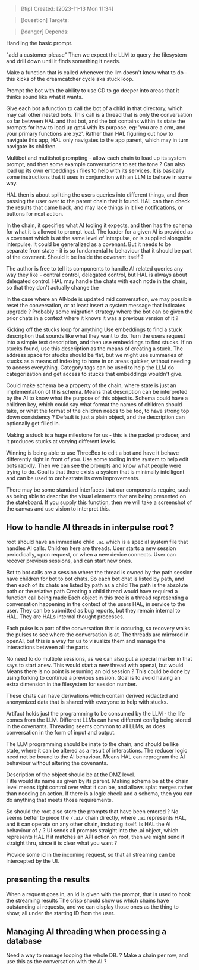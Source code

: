 
>[!tip] Created: [2023-11-13 Mon 11:34]

>[!question] Targets: 

>[!danger] Depends: 

Handling the basic prompt.

"add a customer please"
Then we expect the LLM to query the filesystem and drill down until it finds something it needs.

Make a function that is called whenever the llm doesn't know what to do - this kicks of the dreamcatcher cycle aka stuck loop.

Prompt the bot with the ability to use CD to go deeper into areas that it thinks sound like what it wants.

Give each bot a function to call the bot of a child in that directory, which may call other nested bots.  This call is a thread that is only the conversation so far between HAL and that bot, and the bot contains within its state the prompts for how to load up gpt4 with its purpose, eg: 'you are a crm, and your primary functions are xyz'.  Rather than HAL figuring out how to navigate this app, HAL only navigates to the app parent, which may in turn navigate its children.

Multibot and multishot prompting - allow each chain to load up its system prompt, and then some example conversations to set the tone ?  Can also load up its own embeddings / files to help with its services.  It is basically some instructions that it uses in conjunction with an LLM to behave in some way.

HAL then is about splitting the users queries into different things, and then passing the user over to the parent chain that it found.  HAL can then check the results that came back, and may lace things in it like notifications, or buttons for next action.

In the chain, it specifies what AI tooling it expects, and then has the schema for what it is allowed to prompt load.  The loader for a given AI is provided as a covenant which is at the same level of interpulse, or is supplied alongside interpulse.  It could be generalized as a covenant.  But it needs to be separate from state - it is so fundamental to behaviour that it should be part of the covenant.
Should it be inside the covenant itself ?

The author is free to tell its components to handle AI related queries any way they like - central control, delegated control, but HAL is always about delegated control.
HAL may handle the chats with each node in the chain, so that they don't actually change the

In the case where an AINode is updated mid conversation, we may possible reset the conversation, or at least insert a system message that indicates upgrade ?  Probably some migration strategy where the bot can be given the prior chats in a context where it knows it was a previous version of it ?



Kicking off the stucks loop for anything
Use embeddings to find a stuck description that sounds like what they want to do.
Turn the users request into a simple text description, and then use embeddings to find stucks.
If no stucks found, use this description as the means of creating a stuck.
The address space for stucks should be flat, but we might use summaries of stucks as a means of indexing to hone in on areas quicker, without needing to access everything.
Category tags can be used to help the LLM do categorization and get access to stucks that embeddings wouldn't give.

Could make schema be a property of the chain, where state is just an implementation of this schema.  Means that description can be interpreted by the AI to know what the purpose of this object is.  Schema could have a children key, which could say what format the names of children should take, or what the format of the children needs to be too, to have strong top down consistency ?
Default is just a plain object, and the description can optionally get filled in.

Making a stuck is a huge milestone for us - this is the packet producer, and it produces stucks at varying different levels.

Winning is being able to use ThreeBox to edit a bot and have it behave differently right in front of you.  Use some tooling in the system to help edit bots rapidly.  Then we can see the prompts and know what people were trying to do.  Goal is that there exists a system that is minimally intelligent and can be used to orchestrate its own improvements.

There may be some standard interfaces that our components require, such as being able to describe the visual elements that are being presented on the stateboard.  If you supply this function, then we will take a screenshot of the canvas and use vision to interpret this.

## How to handle AI threads in interpulse root ?
root should have an immediate child `.ai` which is a special system file that handles AI calls.
Children here are threads.
User starts a new session periodically, upon request, or when a new device connects.
User can recover previous sessions, and can start new ones.

Bot to bot calls are a session where the thread is owned by the path
session have children for bot to bot chats.
So each bot chat is listed by path, and then each of its chats are listed by path as a child
The path is the absolute path or the relative path
Creating a child thread would have required a function call being made
Each object in this tree is a thread representing a conversation happening in the context of the users HAL, in service to the user.
They can be submitted as bug reports, but they remain internal to HAL.
They are HALs internal thought processes.

Each pulse is a part of the conversation that is occuring, so recovery walks the pulses to see where the conversation is at.  The threads are mirrored in openAI, but this is a way for us to visualize them and manage the interactions between all the parts.

No need to do multiple sessions, as we can also put a special marker in that says to start anew.
This would start a new thread with openai, but would
Means there is no point is resuming an old session ?  This could be done by using forking to continue a previous session.
Goal is to avoid having an extra dimension in the filesystem for session number.

These chats can have derivations which contain derived redacted and anonymized data that is shared with everyone to help with stucks.

Artifact holds just the programming to be consumed by the LLM - the life comes from the LLM.  Different LLMs can have different config being stored in the covenants.  Threading seems common to all LLMs, as does conversation in the form of input and output.

The LLM programming should be inate to the chain, and should be like state, where it can be altered as a result of interactions.  The reducer logic need not be bound to the AI behaviour.  Means HAL can reprogram the AI behaviour without altering the covenants.

Description of the object should be at the DMZ level.  
Title would its name as given by its parent.
Making schema be at the chain level means tight control over what it can be, and allows splat merges rather than needing an action.  If there is a logic check and a schema, then you can do anything that meets those requirements.

So should the root also store the prompts that have been entered ?
No seems better to piece the `/.ai/` chain directly, where `.ai` represents HAL, and it can operate on any other chain, including itself.  Is HAL the AI behaviour of `/` ?
UI sends all prompts straight into the .ai object, which represents HAL
If it matches an API action on root, then we might send it straight thru, since it is clear what you want ?

Provide some id in the incoming request, so that all streaming can be intercepted by the UI.

## presenting the results
When a request goes in, an id is given with the prompt, that is used to hook the streaming results
The crisp should show us which chains have outstanding ai requests, and we can display those ones as the thing to show, all under the starting ID from the user.


## Managing AI threading when processing a database
Need a way to manage looping the whole DB.
? Make a chain per row, and use this as the conversation with the AI ?

